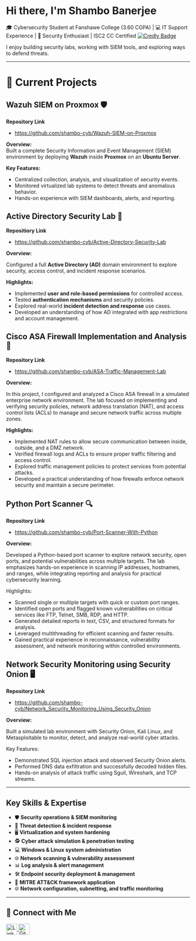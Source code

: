 <h1> Hi there, I'm Shambo Banerjee </h1>  

🎓 Cybersecurity Student at Fanshawe College (3.60 CGPA) | 💻 IT Support Experience | 🔐 Security Enthusiast  |  ISC2 CC Certified [![Credly Badge](https://images.credly.com/size/110x110/images/9180921d-4a13-429e-9357-6f9706a554f0/image.png)](https://www.credly.com/badges/aacae671-c46c-4a48-b778-63c72e455636/public_url)

I enjoy building security labs, working with SIEM tools, and exploring ways to defend threats.

---

<h1> 🔭 Current Projects </h1>  

## Wazuh SIEM on Proxmox 🛡️

**Repository Link**
- https://github.com/shambo-cyb/Wazuh-SIEM-on-Proxmox

**Overview:**  
Built a complete Security Information and Event Management (SIEM) environment by deploying **Wazuh** inside **Proxmox** on an **Ubuntu Server**.

**Key Features:**  
- Centralized collection, analysis, and visualization of security events.  
- Monitored virtualized lab systems to detect threats and anomalous behavior.  
- Hands-on experience with SIEM dashboards, alerts, and reporting.  


## Active Directory Security Lab 🔐 

**Repositiory Link**
- https://github.com/shambo-cyb/Active-Directory-Security-Lab

**Overview:**  

Configured a full **Active Directory (AD)** domain environment to explore security, access control, and incident response scenarios.

**Highlights:**  
- Implemented **user and role-based permissions** for controlled access.  
- Tested **authentication mechanisms** and security policies.  
- Explored real-world **incident detection and response** use cases.  
- Developed an understanding of how AD integrated with app restrictions and account management.


## Cisco ASA Firewall Implementation and Analysis 🔐

**Repository Link**
- https://github.com/shambo-cyb/ASA-Traffic-Management-Lab

**Overview:**

In this project, I configured and analyzed a Cisco ASA firewall in a simulated enterprise network environment. The lab focused on implementing and verifying security policies, network address translation (NAT), and access control lists (ACLs) to manage and secure network traffic across multiple zones.

**Highlights:**
- Implemented NAT rules to allow secure communication between inside, outside, and a DMZ network.
- Verified firewall logs and ACLs to ensure proper traffic filtering and access control.
- Explored traffic management policies to protect services from potential attacks.
- Developed a practical understanding of how firewalls enforce network security and maintain a secure perimeter.


## Python Port Scanner 🔍

**Repository Link**
- https://github.com/shambo-cyb/Port-Scanner-With-Python

**Overview:**

Developed a Python-based port scanner to explore network security, open ports, and potential vulnerabilities across multiple targets. The lab emphasizes hands-on experience in scanning IP addresses, hostnames, and ranges, while integrating reporting and analysis for practical cybersecurity learning.

Highlights:
- Scanned single or multiple targets with quick or custom port ranges.
- Identified open ports and flagged known vulnerabilities on critical services like FTP, Telnet, SMB, RDP, and HTTP.
- Generated detailed reports in text, CSV, and structured formats for analysis.
- Leveraged multithreading for efficient scanning and faster results.
- Gained practical experience in reconnaissance, vulnerability assessment, and network monitoring within controlled environments.


## Network Security Monitoring using Security Onion 🖥️

**Repository Link**
- https://github.com/shambo-cyb/Network_Security_Monitoring_Using_Security_Onion

**Overview:**

Built a simulated lab environment with Security Onion, Kali Linux, and Metasploitable to monitor, detect, and analyze real-world cyber attacks.

Key Features:
- Demonstrated SQL injection attack and observed Security Onion alerts.
- Performed DNS data exfiltration and successfully decoded hidden files.
- Hands-on analysis of attack traffic using Sguil, Wireshark, and TCP streams.

---

## Key Skills & Expertise

- 🛡️ **Security operations & SIEM monitoring**  
- 🚨 **Threat detection & incident response**  
- 🖥️ **Virtualization and system hardening**  
- 🕵️ **Cyber attack simulation & penetration testing**  
- 💻 **Windows & Linux system administration**  
- 🌐 **Network scanning & vulnerability assessment**  
- 📊 **Log analysis & alert management**  
- 🛠️ **Endpoint security deployment & management**  
- 🧩 **MITRE ATT&CK framework application**  
- 🌐 **Network configuration, subnetting, and traffic monitoring**

---

<h2> 🤝 Connect with Me </h2>  

<p align="left">
  <a href="https://www.linkedin.com/in/shambo-banerjee/" target="_blank">
    <img align="center" src="https://cdn.jsdelivr.net/npm/simple-icons@v3/icons/linkedin.svg" alt="LinkedIn" height="30" width="30" />
  </a>
  <a href="https://github.com/shambo-cyb" target="_blank">
    <img align="center" src="https://cdn.jsdelivr.net/npm/simple-icons@v3/icons/github.svg" alt="GitHub" height="30" width="30" />
  </a>
</p>  
